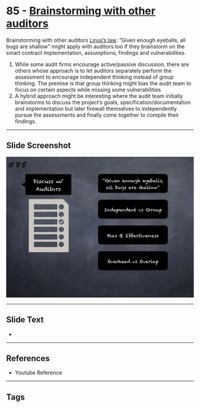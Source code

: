 
# 85 - [Brainstorming with other auditors](./Brainstorming%20with%20other%20auditors.md)

Brainstorming with other auditors [Linus’s law](https://en.wikipedia.org/wiki/Linus's`law): ”Given enough eyeballs, all bugs are shallow” might apply with auditors too if they brainstorm on the smart contract implementation, assumptions, findings and vulnerabilities.


1.  While some audit firms encourage active/passive discussion, there are others whose approach is to let auditors separately perform the assessment to encourage independent thinking instead of group thinking. The premise is that group thinking might bias the audit team to focus on certain aspects while missing some vulnerabilities.
2.  A hybrid approach might be interesting where the audit team initially brainstorms to discuss the project’s goals, specification/documentation and implementation but later firewall themselves to independently pursue the assessments and finally come together to compile their findings.


___
## Slide Screenshot
![085.png](../../images/6.Audit%20Techniques%20and%20Tools%20101/085.png)
___
## Slide Text
- 
___
## References
- Youtube Reference
___
## Tags

